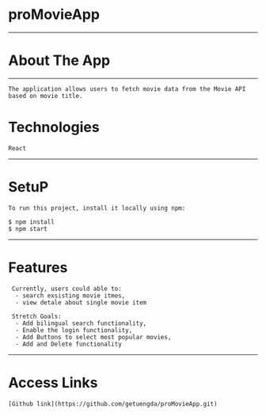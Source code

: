   # proMovieApp
  * * * *
  
  # About The App
  * * * *

    The application allows users to fetch movie data from the Movie API based on movie title. 
  

  # Technologies

    React
  
  * * * * 
  # SetuP

    To run this project, install it locally using npm:
    
    $ npm install
    $ npm start
    
  * * * *
  # Features

     Currently, users could able to:
      - search exsisting movie itmes,
      - view detale about single movie item
   
     Stretch Goals:
      - Add bilingual search functionality,
      - Enable the login functionality,
      - Add Buttons to select most popular movies,
      - Add and Delete functionality
  
  * * * * 
   # Access Links
    [Github link](https://github.com/getuengda/proMovieApp.git)
  





